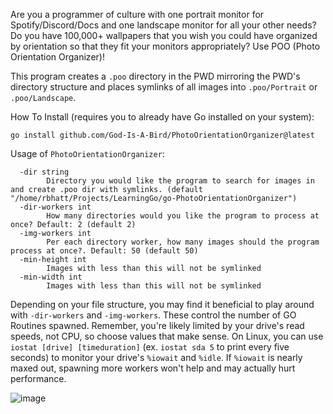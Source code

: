 Are you a programmer of culture with one portrait monitor for Spotify/Discord/Docs and one landscape monitor for all your other needs? Do you have 100,000+ wallpapers that you wish you could have organized by orientation so that they fit your monitors appropriately? Use POO (Photo Orientation Organizer)!

This program creates a `.poo` directory in the PWD mirroring the PWD's directory structure and places symlinks of all images into `.poo/Portrait` or `.poo/Landscape`.


How To Install (requires you to already have Go installed on your system):

`go install github.com/God-Is-A-Bird/PhotoOrientationOrganizer@latest`


Usage of `PhotoOrientationOrganizer`:
```
  -dir string
    	Directory you would like the program to search for images in and create .poo dir with symlinks. (default "/home/rbhatt/Projects/LearningGo/go-PhotoOrientationOrganizer")
  -dir-workers int
    	How many directories would you like the program to process at once? Default: 2 (default 2)
  -img-workers int
    	Per each directory worker, how many images should the program process at once?. Default: 50 (default 50)
  -min-height int
    	Images with less than this will not be symlinked
  -min-width int
    	Images with less than this will not be symlinked
```

Depending on your file structure, you may find it beneficial to play around with `-dir-workers` and `-img-workers`. These control the number of GO Routines spawned. Remember, you're likely limited by your drive's read speeds, not CPU, so choose values that make sense. On Linux, you can use `iostat [drive] [timeduration]` (ex. `iostat sda 5` to print every five seconds) to monitor your drive's `%iowait` and `%idle`. If `%iowait` is nearly maxed out, spawning more workers won't help and may actually hurt performance. 

![image](https://github.com/God-Is-A-Bird/PhotoOrientationOrganizer/assets/27874321/8ea798a7-d1b1-4111-9fdc-0f99f2c1d77a)
